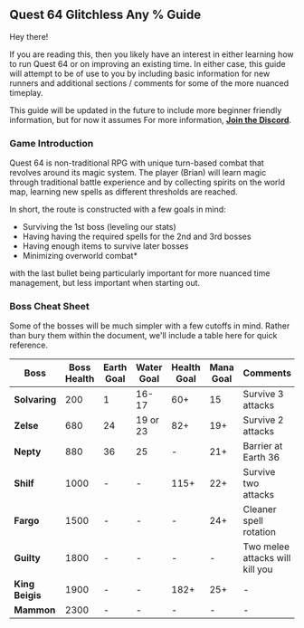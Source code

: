 ## Quest 64 Glitchless Any % Guide

Hey there!  

If you are reading this, then you likely have an interest in either learning how to run Quest 64 or on improving an existing time.  In either case, this guide will attempt to be of use to you by including basic information for new runners and additional sections / comments for some of the more nuanced timeplay.

This guide will be updated in the future to include more beginner friendly information, but for now it assumes For more information, **[Join the Discord](https://discord.gg/mZnpAt2ZsY)**.

### Game Introduction

Quest 64 is non-traditional RPG with unique turn-based combat that revolves around its magic system.  The player (Brian) will learn magic through traditional battle experience and by collecting spirits on the world map, learning new spells as different thresholds are reached.  

In short, the route is constructed with a few goals in mind:
- Surviving the 1st boss (leveling our stats)
- Having having the required spells for the 2nd and 3rd bosses
- Having enough items to survive later bosses
- Minimizing overworld combat*

with the last bullet being particularly important for more nuanced time management, but less important when starting out.

### Boss Cheat Sheet

Some of the bosses will be much simpler with a few cutoffs in mind.  Rather than bury them within the document, we'll include a table here for quick reference.

|Boss|Boss Health|Earth Goal|Water Goal|Health Goal|Mana Goal|Comments|
|-|-|-|-|-|-|-|
|**Solvaring**|200|1|16-17|60+|15|Survive 3 attacks|
|**Zelse**|680|24|19 or 23|82+|19+|Survive 2 attacks|
|**Nepty**|880|36|25|-|21+|Barrier at Earth 36|
|**Shilf**|1000|-|-|115+|22+|Survive two attacks|
|**Fargo**|1500|-|-|-|24+|Cleaner spell rotation|
|**Guilty**|1800|-|-|-|-|Two melee attacks will kill you|
|**King Beigis**|1900|-|-|182+|25+|-|
|**Mammon**|2300|-|-|-|-|-|

